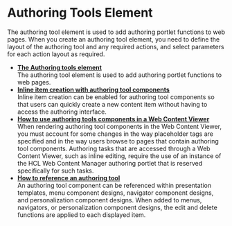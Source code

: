 # Authoring Tools Element

The authoring tool element is used to add authoring portlet functions to web pages. When you create an authoring tool element, you need to define the layout of the authoring tool and any required actions, and select parameters for each action layout as required.

-   **[The Authoring tools element](../../howto_work_with_elements/authoringtools_element/authoring_tools_cmpnt/wcm_dev_elements_authoring-tools_examples.md)**  
The authoring tool element is used to add authoring portlet functions to web pages.
-   **[Inline item creation with authoring tool components](../../howto_work_with_elements/authoringtools_element/wcm_dev_elements_authoring-tools_inline.md)**  
Inline item creation can be enabled for authoring tool components so that users can quickly create a new content item without having to access the authoring interface.
-   **[How to use authoring tools components in a Web Content Viewer](../../howto_work_with_elements/authoringtools_element/using_authoringtools_elements/wcm_config_wcmviewer_workauthcomp.md)**  
When rendering authoring tool components in the Web Content Viewer, you must account for some changes in the way placeholder tags are specified and in the way users browse to pages that contain authoring tool components. Authoring tasks that are accessed through a Web Content Viewer, such as inline editing, require the use of an instance of the HCL Web Content Manager authoring portlet that is reserved specifically for such tasks.
-   **[How to reference an authoring tool](../../howto_work_with_elements/authoringtools_element/wcm_dev_elements_authoring-tools_referencing.md)**  
An authoring tool component can be referenced within presentation templates, menu component designs, navigator component designs, and personalization component designs. When added to menus, navigators, or personalization component designs, the edit and delete functions are applied to each displayed item.


